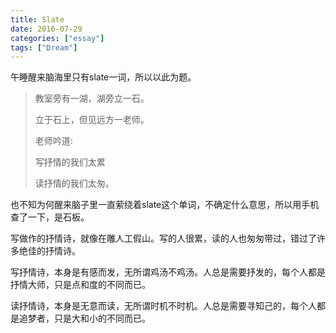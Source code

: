 ```yaml
---
title: Slate
date: 2016-07-29
categories: ["essay"]
tags: ["Dream"]
---
```


午睡醒来脑海里只有slate一词，所以以此为题。

> 教室旁有一湖，湖旁立一石。
>
> 立于石上，但见远方一老师。
>
> 老师吟道:
>
> 写抒情的我们太累
>
> 读抒情的我们太匆。

<!--more-->

也不知为何醒来脑子里一直萦绕着slate这个单词，不确定什么意思，所以用手机查了一下，是石板。

写做作的抒情诗，就像在雕人工假山。写的人很累，读的人也匆匆带过，错过了许多绝佳的抒情诗。

写抒情诗，本身是有感而发，无所谓鸡汤不鸡汤。人总是需要抒发的，每个人都是抒情大师，只是点和度的不同而已。

读抒情诗，本身是无意而读，无所谓时机不时机。人总是需要寻知己的，每个人都是追梦者，只是大和小的不同而已。